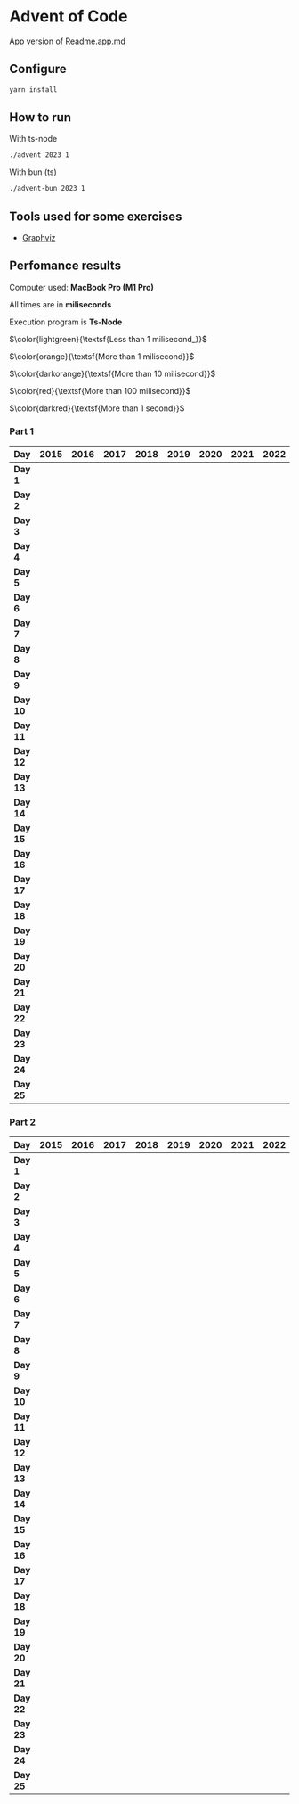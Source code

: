 # Advent of Code

App version of [Readme.app.md](./README.app.md)

## Configure

```sh
yarn install
```

## How to run

With ts-node

```sh
./advent 2023 1
```

With bun (ts)

```sh
./advent-bun 2023 1
```

## Tools used for some exercises

* [Graphviz](https://graphviz.org)

## Perfomance results

Computer used: **MacBook Pro (M1 Pro)**

All times are in **miliseconds**

Execution program is **Ts-Node**

$\color{lightgreen}{\textsf{Less than 1 milisecond_}}$

$\color{orange}{\textsf{More than 1 milisecond}}$

$\color{darkorange}{\textsf{More than 10 milisecond}}$

$\color{red}{\textsf{More than 100 milisecond}}$

$\color{darkred}{\textsf{More than 1 second}}$



### Part 1

| **Day** | **2015** | **2016** | **2017** | **2018** | **2019** | **2020** | **2021** | **2022** | **2023** |
|---------|----------|----------|----------|----------|----------|----------|----------|----------|----------|
| **Day 1** |         |         |         |         |         |         |         |         | $\color{lightgreen}{\textsf{0.652}}$ |
| **Day 2** |         |         |         |         |         |         |         |         | $\color{lightgreen}{\textsf{0.106}}$ |
| **Day 3** |         |         |         |         |         |         |         |         | $\color{orange}{\textsf{2.676}}$ |
| **Day 4** |         |         |         |         |         |         |         |         | $\color{lightgreen}{\textsf{0.426}}$ |
| **Day 5** |         |         |         |         |         |         |         |         | $\color{lightgreen}{\textsf{0.364}}$ |
| **Day 6** |         |         |         |         |         |         |         |         | $\color{lightgreen}{\textsf{0.047}}$ |
| **Day 7** |         |         |         |         |         |         |         |         | $\color{orange}{\textsf{2.683}}$ |
| **Day 8** |         |         |         |         |         |         |         |         | $\color{orange}{\textsf{1.333}}$ |
| **Day 9** |         |         |         |         |         |         |         |         | $\color{orange}{\textsf{2.433}}$ |
| **Day 10** |         |         |         |         |         |         |         |         | $\color{orange}{\textsf{1.766}}$ |
| **Day 11** |         |         |         |         |         |         |         |         | $\color{orange}{\textsf{7.678}}$ |
| **Day 12** |         |         |         |         |         |         |         |         | $\color{darkorange}{\textsf{23.652}}$ |
| **Day 13** |         |         |         |         |         |         |         |         | $\color{orange}{\textsf{2.605}}$ |
| **Day 14** |         |         |         |         |         |         |         |         | $\color{orange}{\textsf{3.359}}$ |
| **Day 15** |         |         |         |         |         |         |         |         | $\color{lightgreen}{\textsf{0.928}}$ |
| **Day 16** |         |         |         |         |         |         |         |         | $\color{orange}{\textsf{6.506}}$ |
| **Day 17** |         |         |         |         |         |         |         |         | $\color{red}{\textsf{731.511}}$ |
| **Day 18** |         |         |         |         |         |         |         |         | $\color{lightgreen}{\textsf{0.195}}$ |
| **Day 19** |         |         |         |         |         |         |         |         | $\color{orange}{\textsf{1.710}}$ |
| **Day 20** |         |         |         |         |         |         |         |         | $\color{darkorange}{\textsf{11.904}}$ |
| **Day 21** |         |         |         |         |         |         |         |         | $\color{darkorange}{\textsf{47.542}}$ |
| **Day 22** |         |         |         |         |         |         |         |         | $\color{red}{\textsf{209.524}}$ |
| **Day 23** |         |         |         |         |         |         |         |         | $\color{orange}{\textsf{1.016}}$ |
| **Day 24** |         |         |         |         |         |         |         |         | $\color{darkorange}{\textsf{35.950}}$ |
| **Day 25** |         |         |         |         |         |         |         |         | $\color{darkred}{\textsf{∞}}$ |


### Part 2

| **Day** | **2015** | **2016** | **2017** | **2018** | **2019** | **2020** | **2021** | **2022** | **2023** |
|---------|----------|----------|----------|----------|----------|----------|----------|----------|----------|
| **Day 1** |         |         |         |         |         |         |         |         | $\color{orange}{\textsf{1.559}}$ |
| **Day 2** |         |         |         |         |         |         |         |         | $\color{lightgreen}{\textsf{0.103}}$ |
| **Day 3** |         |         |         |         |         |         |         |         | $\color{orange}{\textsf{1.221}}$ |
| **Day 4** |         |         |         |         |         |         |         |         | $\color{lightgreen}{\textsf{0.475}}$ |
| **Day 5** |         |         |         |         |         |         |         |         | $\color{darkred}{\textsf{\~8m}}$ |
| **Day 6** |         |         |         |         |         |         |         |         | $\color{lightgreen}{\textsf{0.041}}$ |
| **Day 7** |         |         |         |         |         |         |         |         | $\color{orange}{\textsf{5.344}}$ |
| **Day 8** |         |         |         |         |         |         |         |         | $\color{orange}{\textsf{6.380}}$ |
| **Day 9** |         |         |         |         |         |         |         |         | $\color{lightgreen}{\textsf{0.925}}$ |
| **Day 10** |         |         |         |         |         |         |         |         | $\color{orange}{\textsf{7.517}}$ |
| **Day 11** |         |         |         |         |         |         |         |         | $\color{orange}{\textsf{5.206}}$ |
| **Day 12** |         |         |         |         |         |         |         |         | $\color{red}{\textsf{528.548}}$ |
| **Day 13** |         |         |         |         |         |         |         |         | $\color{lightgreen}{\textsf{0.569}}$ |
| **Day 14** |         |         |         |         |         |         |         |         | $\color{red}{\textsf{482.525}}$ |
| **Day 15** |         |         |         |         |         |         |         |         | $\color{orange}{\textsf{1.341}}$ |
| **Day 16** |         |         |         |         |         |         |         |         | $\color{darkred}{\textsf{\~1s}}$ |
| **Day 17** |         |         |         |         |         |         |         |         | $\color{darkred}{\textsf{\~2s}}$ |
| **Day 18** |         |         |         |         |         |         |         |         | $\color{lightgreen}{\textsf{0.112}}$ |
| **Day 19** |         |         |         |         |         |         |         |         | $\color{orange}{\textsf{2.112}}$ |
| **Day 20** |         |         |         |         |         |         |         |         | $\color{darkorange}{\textsf{17.168}}$ |
| **Day 21** |         |         |         |         |         |         |         |         | $\color{darkred}{\textsf{\~18s}}$ |
| **Day 22** |         |         |         |         |         |         |         |         | $\color{darkred}{\textsf{\~1m}}$ |
| **Day 23** |         |         |         |         |         |         |         |         | $\color{darkred}{\textsf{\~5s}}$ |
| **Day 24** |         |         |         |         |         |         |         |         | $\color{darkred}{\textsf{\~7s}}$ |
| **Day 25** |         |         |         |         |         |         |         |         |         |
